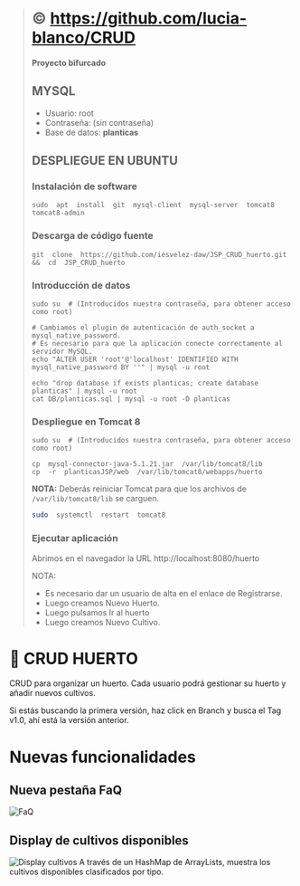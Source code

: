 > # :copyright: https://github.com/lucia-blanco/CRUD
> **Proyecto bifurcado**
>
> ## MYSQL
> - Usuario: root
> - Contraseña: (sin contraseña)
> - Base de datos: **planticas**
>
> ## DESPLIEGUE EN UBUNTU 
>
> ### Instalación de software
> ```console
> sudo  apt  install  git  mysql-client  mysql-server  tomcat8  tomcat8-admin 
> ``` 
> ### Descarga de código fuente
> ```console
> git  clone  https://github.com/iesvelez-daw/JSP_CRUD_huerto.git  &&  cd  JSP_CRUD_huerto
> ```
>
> ### Introducción de datos
> ```console
> sudo su  # (Introducidos nuestra contraseña, para obtener acceso como root)
> 
> # Cambiamos el plugin de autenticación de auth_socket a mysql_native_password. 
> # Es necesario para que la aplicación conecte correctamente al servidor MySQL.
> echo "ALTER USER 'root'@'localhost' IDENTIFIED WITH mysql_native_password BY ''" | mysql -u root
>
> echo "drop database if exists planticas; create database planticas" | mysql -u root
> cat DB/planticas.sql | mysql -u root -D planticas
> ```
> ### Despliegue en Tomcat 8
> ```console
> sudo su  # (Introducidos nuestra contraseña, para obtener acceso como root)
> 
> cp  mysql-connector-java-5.1.21.jar  /var/lib/tomcat8/lib
> cp  -r  planticasJSP/web  /var/lib/tomcat8/webapps/huerto
> ```
> **NOTA:** Deberás reiniciar Tomcat para que los archivos de `/var/lib/tomcat8/lib` se carguen.
>
> ```bash
> sudo  systemctl  restart  tomcat8
> ```
>
> ### Ejecutar aplicación
>
> Abrimos en el navegador la URL http://localhost:8080/huerto
>
> NOTA: 
>   - Es necesario dar un usuario de alta en el enlace de Registrarse. 
>   - Luego creamos Nuevo Huerto.
>   - Luego pulsamos Ir al huerto
>   - Luego creamos Nuevo Cultivo.
>

# :seedling: CRUD HUERTO 
CRUD para organizar un huerto.
Cada usuario podrá gestionar su huerto y añadir nuevos cultivos.  

Si estás buscando la primera versión, haz click en Branch y busca el Tag v1.0, ahí está la versión anterior.

# Nuevas funcionalidades

## Nueva pestaña FaQ
![FaQ](img/faq1.PNG)

## Display de cultivos disponibles
![Display cultivos](img/faq.PNG)
A través de un HashMap de ArrayLists, muestra los cultivos disponibles clasificados por tipo.


 
